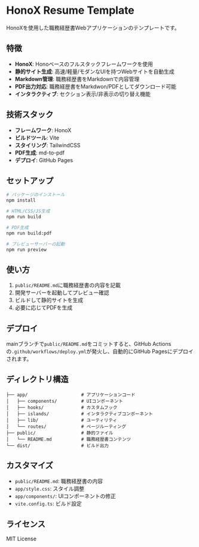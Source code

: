# HonoX Resume Template

HonoXを使用した職務経歴書Webアプリケーションのテンプレートです。

## 特徴

- **HonoX**: Honoベースのフルスタックフレームワークを使用
- **静的サイト生成**: 高速/軽量/モダンなUIを持つWebサイトを自動生成
- **Markdown管理**: 職務経歴書をMarkdownで内容管理
- **PDF出力対応**: 職務経歴書をMarkdwon/PDFとしてダウンロード可能
- **インタラクティブ**: セクション表示/非表示の切り替え機能

## 技術スタック

- **フレームワーク**: HonoX
- **ビルドツール**: Vite
- **スタイリング**: TailwindCSS
- **PDF生成**: md-to-pdf
- **デプロイ**: GitHub Pages

## セットアップ

```bash
# パッケージのインストール
npm install

# HTML/CSS/JS生成
npm run build

# PDF生成
npm run build:pdf

# プレビューサーバーの起動
npm run preview
```

## 使い方

1. `public/README.md`に職務経歴書の内容を記載
2. 開発サーバーを起動してプレビュー確認
3. ビルドして静的サイトを生成
4. 必要に応じてPDFを生成

## デプロイ

mainブランチで`public/README.md`をコミットすると、GitHub Actionsの`.github/workflows/deploy.yml`が発火し、自動的にGitHub Pagesにデプロイされます。

## ディレクトリ構造

```text
├── app/                    # アプリケーションコード
│   ├── components/         # UIコンポーネント
│   ├── hooks/              # カスタムフック
│   ├── islands/            # インタラクティブコンポーネント
│   ├── lib/                # ユーティリティ
│   └── routes/             # ページルーティング
├── public/                 # 静的ファイル
│   └── README.md           # 職務経歴書コンテンツ
└── dist/                   # ビルド出力
```

## カスタマイズ

- `public/README.md`: 職務経歴書の内容
- `app/style.css`: スタイル調整
- `app/components/`: UIコンポーネントの修正
- `vite.config.ts`: ビルド設定

## ライセンス

MIT License
